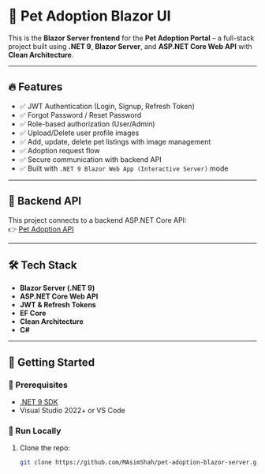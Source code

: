 # 🐾 Pet Adoption Blazor UI

This is the **Blazor Server frontend** for the **Pet Adoption Portal** – a full-stack project built using **.NET 9**, **Blazor Server**, and **ASP.NET Core Web API** with **Clean Architecture**.

---

## 🔥 Features

- ✅ JWT Authentication (Login, Signup, Refresh Token)
- ✅ Forgot Password / Reset Password
- ✅ Role-based authorization (User/Admin)
- ✅ Upload/Delete user profile images
- ✅ Add, update, delete pet listings with image management
- ✅ Adoption request flow
- ✅ Secure communication with backend API
- ✅ Built with `.NET 9 Blazor Web App (Interactive Server)` mode

---

## 🔗 Backend API

This project connects to a backend ASP.NET Core API:  
👉 [Pet Adoption API](https://github.com/YOUR_USERNAME/pet-adoption-api)  

---

## 🛠 Tech Stack

- **Blazor Server (.NET 9)**
- **ASP.NET Core Web API**
- **JWT & Refresh Tokens**
- **EF Core**
- **Clean Architecture**
- **C#**

---

## 🚀 Getting Started

### 🔧 Prerequisites

- [.NET 9 SDK](https://dotnet.microsoft.com/en-us/download/dotnet/9.0)
- Visual Studio 2022+ or VS Code

### 🧪 Run Locally

1. Clone the repo:
   ```bash
   git clone https://github.com/MAsimShah/pet-adoption-blazor-server.git
